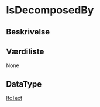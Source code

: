 # IsDecomposedBy

## Beskrivelse

## Værdiliste

None

## DataType

[IfcText](../DataTypes/IfcText.md)
